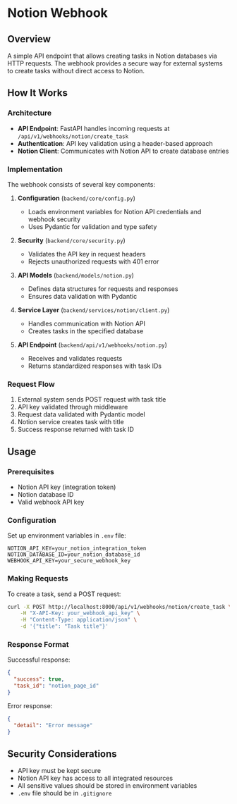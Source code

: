 # Notion Webhook

## Overview
A simple API endpoint that allows creating tasks in Notion databases via HTTP requests. The webhook provides a secure way for external systems to create tasks without direct access to Notion.

## How It Works

### Architecture
- **API Endpoint**: FastAPI handles incoming requests at `/api/v1/webhooks/notion/create_task`
- **Authentication**: API key validation using a header-based approach
- **Notion Client**: Communicates with Notion API to create database entries

### Implementation

The webhook consists of several key components:

1. **Configuration** (`backend/core/config.py`)
   - Loads environment variables for Notion API credentials and webhook security
   - Uses Pydantic for validation and type safety

2. **Security** (`backend/core/security.py`)
   - Validates the API key in request headers
   - Rejects unauthorized requests with 401 error

3. **API Models** (`backend/models/notion.py`)
   - Defines data structures for requests and responses
   - Ensures data validation with Pydantic

4. **Service Layer** (`backend/services/notion/client.py`)
   - Handles communication with Notion API
   - Creates tasks in the specified database

5. **API Endpoint** (`backend/api/v1/webhooks/notion.py`)
   - Receives and validates requests
   - Returns standardized responses with task IDs

### Request Flow
1. External system sends POST request with task title
2. API key validated through middleware
3. Request data validated with Pydantic model
4. Notion service creates task with title
5. Success response returned with task ID

## Usage

### Prerequisites
- Notion API key (integration token)
- Notion database ID
- Valid webhook API key

### Configuration
Set up environment variables in `.env` file:
```
NOTION_API_KEY=your_notion_integration_token
NOTION_DATABASE_ID=your_notion_database_id
WEBHOOK_API_KEY=your_secure_webhook_key
```

### Making Requests
To create a task, send a POST request:

```bash
curl -X POST http://localhost:8000/api/v1/webhooks/notion/create_task \
    -H "X-API-Key: your_webhook_api_key" \
    -H "Content-Type: application/json" \
    -d '{"title": "Task title"}'
```

### Response Format
Successful response:
```json
{
  "success": true,
  "task_id": "notion_page_id"
}
```

Error response:
```json
{
  "detail": "Error message"
}
```

## Security Considerations
- API key must be kept secure
- Notion API key has access to all integrated resources
- All sensitive values should be stored in environment variables
- `.env` file should be in `.gitignore` 